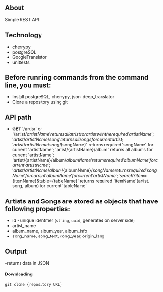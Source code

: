 ## About

Simple REST API

## Technology

- cherrypy
- postgreSQL
- GoogleTranslator
- unittests

## Before running commands from the command line, you must:

- Install postgreSQL, cherrypy, json, deep_translator
- Clone a repository using git


## API path

* **GET** '/artist' or '/artist/${artistName}' returns all atrists or artist with the required 'artistName';
          'artist/{artistName}/song' returns all songs for current artist;
          'artist/{artistName}/song/${songName}' returns required 'songName' for current 'artistName';
          'artist/{artistName}/album' returns all albums for current 'artistName';
          'artist/{artistName}/album/${albumName}' returns required 'albumName' for current 'artistName';
          'artist/{artistName}/album/${albumName}/${songName} returns required 'songName' for current 'albumName' for current 'artistName';
          'search?item=${itemName}&table={tableName}' returns required 'itemName'(artist, song, album) for current 'tableName'


## Artists and Songs are stored as objects that have following properties:
* id - unique identifier (`string`, `uuid`) generated on server side;
* artist_name
* album_name, album_year, album_info
* song_name, song_text, song_year, origin_lang

## Output

-returns data in JSON

<h4>Downloading</h4>
<code>git clone {repository URL}</code>


